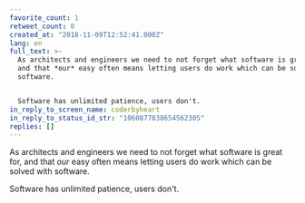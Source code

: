 ```yaml
---
favorite_count: 1
retweet_count: 0
created_at: "2018-11-09T12:52:41.000Z"
lang: en
full_text: >-
  As architects and engineers we need to not forget what software is great for,
  and that *our* easy often means letting users do work which can be solved with
  software.


  Software has unlimited patience, users don't.
in_reply_to_screen_name: coderbyheart
in_reply_to_status_id_str: "1060877838654562305"
replies: []
---
```


As architects and engineers we need to not forget what software is great for,
and that _our_ easy often means letting users do work which can be solved with
software.

Software has unlimited patience, users don't.
